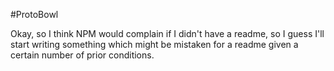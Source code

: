 #ProtoBowl

Okay, so I think NPM would complain if I didn't have a readme, so I guess I'll start writing something which might be mistaken for a readme given a certain number of prior conditions.

